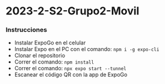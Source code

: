 # 2023-2-S2-Grupo2-Movil

### Instrucciones

- Instalar ExpoGo en el celular
- Instalar Expo en el PC con el comando: `npm i -g expo-cli`
- Clonar el repositorio
- Correr el comando: `npm install`
- Correr el comando: `npx expo start --tunnel`
- Escanear el código QR con la app de ExpoGo
